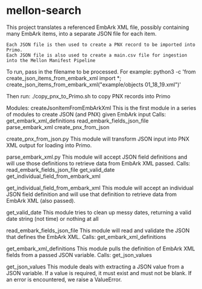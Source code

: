 # mellon-search
This project translates a referenced EmbArk XML file, possibly containing many EmbArk items,
    into a separate JSON file for each item.

    Each JSON file is then used to create a PNX record to be imported into Primo.
    Each JSON file is also used to create a main.csv file for ingestion into the Mellon Manifest Pipeline


To run, pass in the filename to be processed.  For example:
python3 -c 'from create_json_items_from_embark_xml import *; create_json_items_from_embark_xml("example/objects 01_18_19.xml")'

Then run: ./copy_pnx_to_Primo.sh to copy PNX records into Primo

Modules:
createJsonItemFromEmbArkXml
    This is the first module in a series of modules to create JSON (and PNX) given EmbArk input
    Calls: get_embark_xml_definitions
        read_embark_fields_json_file
        parse_embark_xml
        create_pnx_from_json

create_pnx_from_json.py
    This module will transform JSON input into PNX XML output for loading into Primo.

parse_embark_xml.py
    This module will accept JSON field definitions and will use those definitions to retrieve
        data from EmbArk XML passed.
    Calls: read_embark_fields_json_file
        get_valid_date
        get_individual_field_from_embark_xml

get_individual_field_from_embark_xml
    This module will accept an individual JSON field definition and will use that definition to retrieve
        data from EmbArk XML (also passed).

get_valid_date
    This module tries to clean up messy dates, returning a valid date string (not time) or nothing at all

read_embark_fields_json_file
    This module will read and validate the JSON that defines the EmbArk XML.
    Calls: get_embark_xml_definitions

get_embark_xml_definitions
    This module pulls the definition of EmbArk XML fields from a passed JSON variable.
    Calls: get_json_values

get_json_values
    This module deals with extracting a JSON value from a JSON variable.
        If a value is required, it must exist and must not be blank.
        If an error is encountered, we raise a ValueError.
